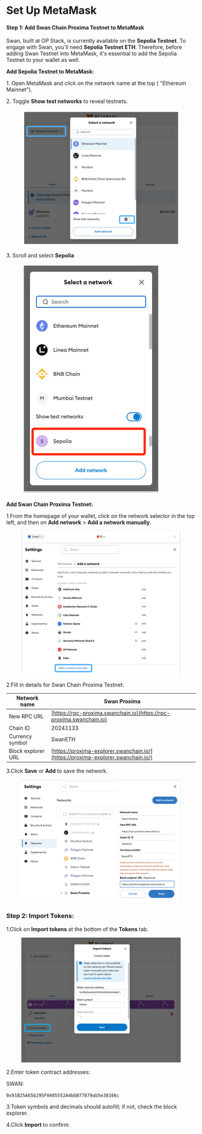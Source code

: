 # Set Up MetaMask

#### Step 1: Add Swan Chain Proxima Testnet to MetaMask <a href="#step-1-add-swan-testnet-to-metamask" id="step-1-add-swan-testnet-to-metamask"></a>

Swan, built at OP Stack, is currently available on the **Sepolia Testnet**. To engage with Swan, you'll need **Sepolia Testnet ETH**. Therefore, before adding Swan Testnet into MetaMask, it's essential to add the Sepolia Testnet to your wallet as well.

**Add Sepolia Testnet to MetaMask:**

1\. Open MetaMask and click on the network name at the top ( "Ethereum Mainnet").

2\. Toggle **Show test networks** to reveal testnets.

<figure><img src="../../../.gitbook/assets/image (163).png" alt=""><figcaption></figcaption></figure>

3\. Scroll and select **Sepolia**

<figure><img src="../../../.gitbook/assets/image (164).png" alt=""><figcaption></figcaption></figure>

**Add Swan Chain Proxima Testnet:**&#x20;

1.From the homepage of your wallet, click on the network selector in the top left, and then on **Add network** > **Add a network manually**.

<figure><img src="../../../.gitbook/assets/image (165).png" alt=""><figcaption></figcaption></figure>

2.Fill in details for Swan Chain Proxima Testnet:

| Network name       | Swan Proxima                                                                     |
| ------------------ | -------------------------------------------------------------------------------- |
| New RPC URL        | [https://rpc-proxima.swanchain.io](https://rpc-proxima.swanchain.io)             |
| Chain ID           | 20241133                                                                         |
| Currency symbol    | SwanETH                                                                          |
| Block explorer URL | [https://proxima-explorer.swanchain.io/](https://proxima-explorer.swanchain.io/) |

3.Click **Save** or **Add** to save the network.

<figure><img src="../../../.gitbook/assets/image (166).png" alt=""><figcaption></figcaption></figure>

### Step 2: Import Tokens: <a href="#step-2-import-tokens" id="step-2-import-tokens"></a>

1.Click on **Import tokens** at the bottom of the **Tokens** tab.

<figure><img src="../../../.gitbook/assets/image (3).png" alt=""><figcaption></figcaption></figure>

2.Enter token contract addresses:

SWAN:

```
0x91B25A65b295F0405552A4bbB77879ab5e38166c
```

3.Token symbols and decimals should autofill; if not, check the block explorer.

4.Click **Import** to confirm.
